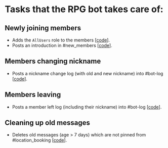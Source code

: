 # Tasks that the RPG bot takes care of:

## Newly joining members

  * Adds the `AllUsers` role to the members [[code](src/cogs/addAllUsersRole/listeners/eventUserJoined.ts)].
  * Posts an introduction in #new_members [[code](src/cogs/greetNewUsers/listeners/eventUserJoined.ts)].

## Members changing nickname

  * Posts a nickname change log (with old and new nickname) into #bot-log [[code](src/cogs/logAdminChat/listeners/eventUserChangedNickname.ts)].

## Members leaving

  * Posts a member left log (including their nickname) into #bot-log [[code](src/cogs/logAdminChat/listeners/eventUserLeft.ts)].

## Cleaning up old messages

  * Deletes old messages (age > 7 days) which are not pinned from #location_booking [[code](src/cogs/deleteOldMessages/listeners/eventTickFive.ts)].

